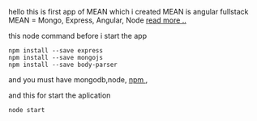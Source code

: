 hello 
this is first app of MEAN which i created
MEAN is angular fullstack
MEAN = Mongo, Express, Angular, Node
<a href="http://meanjs.org"> read more ..</a> 

this node command before i start the app
```shell
npm install --save express
npm install --save mongojs
npm install --save body-parser
```
and you must have mongodb,node, <a href="https://docs.npmjs.com/cli/install"> npm </a>, 

and this for start the aplication

```shell
node start
```
